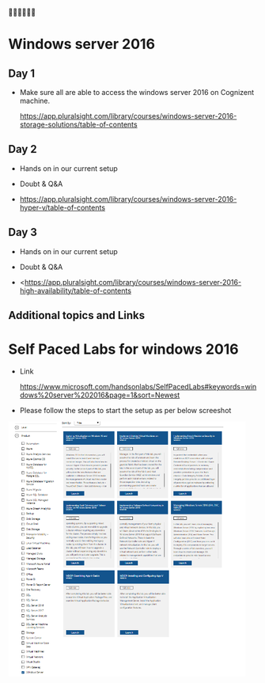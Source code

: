  :construction::construction::construction::construction::construction::construction:
 
# Windows server 2016

## Day 1

* Make sure all are able to access the windows server 2016 on Cognizent machine.

  <https://app.pluralsight.com/library/courses/windows-server-2016-storage-solutions/table-of-contents>
     

## Day 2

 * Hands on in our current setup
 * Doubt & Q&A

 * <https://app.pluralsight.com/library/courses/windows-server-2016-hyper-v/table-of-contents>
 
 
 ## Day 3

 * Hands on in our current setup
 * Doubt & Q&A

 * <https://app.pluralsight.com/library/courses/windows-server-2016-high-availability/table-of-contents
 >
 
 ## Additional topics and Links
 
 # Self Paced Labs for windows 2016
 
 * Link
 
   <https://www.microsoft.com/handsonlabs/SelfPacedLabs#keywords=windows%20server%202016&page=1&sort=Newest>

  * Please follow the steps to start the setup as per below screeshot 

<img src="Resource/Microsoft_Labs.PNG" width="480" alt="grayscale image" />


 


        
